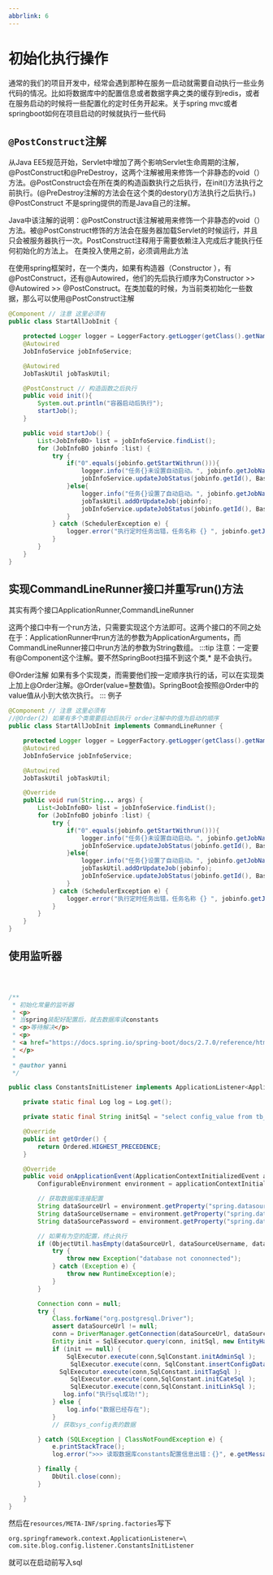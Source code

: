 ```yaml
---
abbrlink: 6
---
```

# 初始化执行操作

通常的我们的项目开发中，经常会遇到那种在服务一启动就需要自动执行一些业务代码的情况。比如将数据库中的配置信息或者数据字典之类的缓存到redis，或者在服务启动的时候将一些配置化的定时任务开起来。关于spring mvc或者springboot如何在项目启动的时候就执行一些代码

## `@PostConstruct`注解

从Java EE5规范开始，Servlet中增加了两个影响Servlet生命周期的注解，@PostConstruct和@PreDestroy，这两个注解被用来修饰一个非静态的void（）方法。@PostConstruct会在所在类的构造函数执行之后执行，在init()方法执行之前执行。(@PreDestroy注解的方法会在这个类的destory()方法执行之后执行。)
@PostConstruct
不是spring提供的而是Java自己的注解。

Java中该注解的说明：@PostConstruct该注解被用来修饰一个非静态的void（）方法。被@PostConstruct修饰的方法会在服务器加载Servlet的时候运行，并且只会被服务器执行一次。PostConstruct注释用于需要依赖注入完成后才能执行任何初始化的方法上。 在类投入使用之前，必须调用此方法

在使用spring框架时，在一个类内，如果有构造器（Constructor ），有@PostConstruct，还有@Autowired，他们的先后执行顺序为Constructor >> @Autowired >> @PostConstruct。在类加载的时候，为当前类初始化一些数据，那么可以使用@PostConstruct注解

```java
@Component // 注意 这里必须有
public class StartAllJobInit {

    protected Logger logger = LoggerFactory.getLogger(getClass().getName());
    @Autowired
    JobInfoService jobInfoService;

    @Autowired
    JobTaskUtil jobTaskUtil;

    @PostConstruct // 构造函数之后执行
    public void init(){
        System.out.println("容器启动后执行");
        startJob();
    }

    public void startJob() {
        List<JobInfoBO> list = jobInfoService.findList();
        for (JobInfoBO jobinfo :list) {
            try {
                if("0".equals(jobinfo.getStartWithrun())){
                    logger.info("任务{}未设置自动启动。", jobinfo.getJobName());
                    jobInfoService.updateJobStatus(jobinfo.getId(), BasicsConstantManual.BASICS_SYS_JOB_STATUS_STOP);
                }else{
                    logger.info("任务{}设置了自动启动。", jobinfo.getJobName());
                    jobTaskUtil.addOrUpdateJob(jobinfo);
                    jobInfoService.updateJobStatus(jobinfo.getId(), BasicsConstantManual.BASICS_SYS_JOB_STATUS_STARTING);
                }
            } catch (SchedulerException e) {
                logger.error("执行定时任务出错，任务名称 {} ", jobinfo.getJobName());
            }
        }
    }
}
```

## 实现CommandLineRunner接口并重写run()方法

其实有两个接口ApplicationRunner,CommandLineRunner

这两个接口中有一个run方法，只需要实现这个方法即可。这两个接口的不同之处在于：ApplicationRunner中run方法的参数为ApplicationArguments，而CommandLineRunner接口中run方法的参数为String数组。
:::tip
注意：一定要有@Component这个注解。要不然SpringBoot扫描不到这个类,* 是不会执行。

@Order注解
如果有多个实现类，而需要他们按一定顺序执行的话，可以在实现类上加上@Order注解。@Order(value=整数值)。SpringBoot会按照@Order中的value值从小到大依次执行。
:::
例子

```java
@Component // 注意 这里必须有
//@Order(2) 如果有多个类需要启动后执行 order注解中的值为启动的顺序
public class StartAllJobInit implements CommandLineRunner {

    protected Logger logger = LoggerFactory.getLogger(getClass().getName());
    @Autowired
    JobInfoService jobInfoService;

    @Autowired
    JobTaskUtil jobTaskUtil;

    @Override
    public void run(String... args) {
        List<JobInfoBO> list = jobInfoService.findList();
        for (JobInfoBO jobinfo :list) {
            try {
                if("0".equals(jobinfo.getStartWithrun())){
                    logger.info("任务{}未设置自动启动。", jobinfo.getJobName());
                    jobInfoService.updateJobStatus(jobinfo.getId(), BasicsConstantManual.BASICS_SYS_JOB_STATUS_STOP);
                }else{
                    logger.info("任务{}设置了自动启动。", jobinfo.getJobName());
                    jobTaskUtil.addOrUpdateJob(jobinfo);
                    jobInfoService.updateJobStatus(jobinfo.getId(), BasicsConstantManual.BASICS_SYS_JOB_STATUS_STARTING);
                }
            } catch (SchedulerException e) {
                logger.error("执行定时任务出错，任务名称 {} ", jobinfo.getJobName());
            }
        }
    }
}
```

## 使用监听器

```java

 

/**
 * 初始化常量的监听器
 * <p>
 * 当spring装配好配置后，就去数据库读constants
 * <p>等待解决</p>
 * <p>
 * <a href="https://docs.spring.io/spring-boot/docs/2.7.0/reference/htmlsingle/#features.spring-application.application-events-and-listeners">链接</a>
 * </p>
 *
 * @author yanni
 */

public class ConstantsInitListener implements ApplicationListener<ApplicationContextInitializedEvent>, Ordered {

    private static final Log log = Log.get();

    private static final String initSql = "select config_value from tb_blog_config where config_field = 'init'";

    @Override
    public int getOrder() {
        return Ordered.HIGHEST_PRECEDENCE;
    }

    @Override
    public void onApplicationEvent(ApplicationContextInitializedEvent applicationContextInitializedEvent) {
        ConfigurableEnvironment environment = applicationContextInitializedEvent.getApplicationContext().getEnvironment();

        // 获取数据库连接配置
        String dataSourceUrl = environment.getProperty("spring.datasource.url");
        String dataSourceUsername = environment.getProperty("spring.datasource.username");
        String dataSourcePassword = environment.getProperty("spring.datasource.password");

        // 如果有为空的配置，终止执行
        if (ObjectUtil.hasEmpty(dataSourceUrl, dataSourceUsername, dataSourcePassword)) {
            try {
                throw new Exception("database not cononnected");
            } catch (Exception e) {
                throw new RuntimeException(e);
            }
        }

        Connection conn = null;
        try {
            Class.forName("org.postgresql.Driver");
            assert dataSourceUrl != null;
            conn = DriverManager.getConnection(dataSourceUrl, dataSourceUsername, dataSourcePassword);
            Entity init = SqlExecutor.query(conn, initSql, new EntityHandler());
            if (init == null) {
                SqlExecutor.execute(conn,SqlConstant.initAdminSql );
                 SqlExecutor.execute(conn, SqlConstant.insertConfigDataSql,new Object() );
              SqlExecutor.execute(conn,SqlConstant.initTagSql );
                 SqlExecutor.execute(conn,SqlConstant.initCateSql );
                 SqlExecutor.execute(conn,SqlConstant.initLinkSql );
               log.info("执行sql成功!");
            } else {
                log.info("数据已经存在");
            }
            // 获取sys_config表的数据

        } catch (SQLException | ClassNotFoundException e) {
            e.printStackTrace();
            log.error(">>> 读取数据库constants配置信息出错：{}", e.getMessage());

        } finally {
            DbUtil.close(conn);
        }

    }
}

```

然后在`resources/META-INF/spring.factories`写下

```txt
org.springframework.context.ApplicationListener=\
com.site.blog.config.listener.ConstantsInitListener
```

就可以在启动前写入sql
